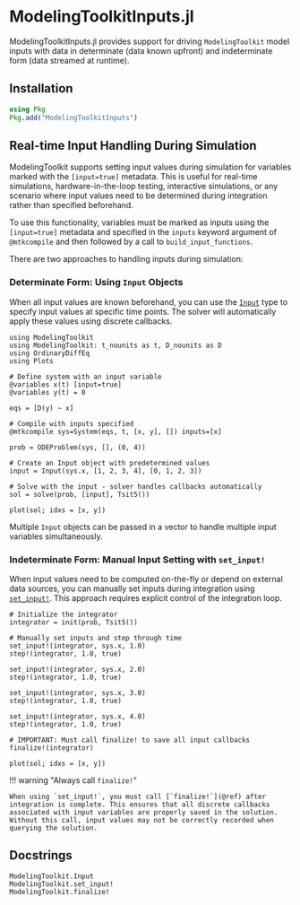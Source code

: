 # ModelingToolkitInputs.jl

ModelingToolkitInputs.jl provides support for driving `ModelingToolkit` model inputs with data in determinate (data known upfront) and indeterminate form (data streamed at runtime).

## Installation

```julia
using Pkg
Pkg.add("ModelingToolkitInputs")
```

## Real-time Input Handling During Simulation

ModelingToolkit supports setting input values during simulation for variables marked with the `[input=true]` metadata. This is useful for real-time simulations, hardware-in-the-loop testing, interactive simulations, or any scenario where input values need to be determined during integration rather than specified beforehand.

To use this functionality, variables must be marked as inputs using the `[input=true]` metadata and specified in the `inputs` keyword argument of `@mtkcompile` and then followed by a call to `build_input_functions`.

There are two approaches to handling inputs during simulation:

### Determinate Form: Using `Input` Objects

When all input values are known beforehand, you can use the [`Input`](@ref) type to specify input values at specific time points. The solver will automatically apply these values using discrete callbacks.

```@example inputs
using ModelingToolkit
using ModelingToolkit: t_nounits as t, D_nounits as D
using OrdinaryDiffEq
using Plots

# Define system with an input variable
@variables x(t) [input=true]
@variables y(t) = 0

eqs = [D(y) ~ x]

# Compile with inputs specified
@mtkcompile sys=System(eqs, t, [x, y], []) inputs=[x]

prob = ODEProblem(sys, [], (0, 4))

# Create an Input object with predetermined values
input = Input(sys.x, [1, 2, 3, 4], [0, 1, 2, 3])

# Solve with the input - solver handles callbacks automatically
sol = solve(prob, [input], Tsit5())

plot(sol; idxs = [x, y])
```

Multiple `Input` objects can be passed in a vector to handle multiple input variables simultaneously.

### Indeterminate Form: Manual Input Setting with `set_input!`

When input values need to be computed on-the-fly or depend on external data sources, you can manually set inputs during integration using [`set_input!`](@ref). This approach requires explicit control of the integration loop.

```@example inputs
# Initialize the integrator
integrator = init(prob, Tsit5())

# Manually set inputs and step through time
set_input!(integrator, sys.x, 1.0)
step!(integrator, 1.0, true)

set_input!(integrator, sys.x, 2.0)
step!(integrator, 1.0, true)

set_input!(integrator, sys.x, 3.0)
step!(integrator, 1.0, true)

set_input!(integrator, sys.x, 4.0)
step!(integrator, 1.0, true)

# IMPORTANT: Must call finalize! to save all input callbacks
finalize!(integrator)

plot(sol; idxs = [x, y])
```

!!! warning "Always call `finalize!`"
    
    When using `set_input!`, you must call [`finalize!`](@ref) after integration is complete. This ensures that all discrete callbacks associated with input variables are properly saved in the solution. Without this call, input values may not be correctly recorded when querying the solution.

## Docstrings

```@docs; canonical=false
ModelingToolkit.Input
ModelingToolkit.set_input!
ModelingToolkit.finalize!
```
